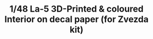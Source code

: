 ---
layout: product
title: "1/48 La-5 3D-Printed & coloured Interior on decal paper (for Zvezda kit)"
price: "1300" 
desc: "3D Dekal"
img_path: "/assets/img/QD48005.webp"
brand: "Quinta Studio"
available: false
special_offer: false
new: false
soon: false
cat: "010000"
subcat: "016000"
subsubcat: "0N/A"
sifra: "QD48005"
popular: false
spec: false
---